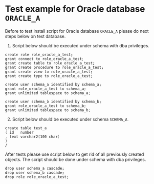 # Test example for Oracle database `ORACLE_A`

Before to test install script for Oracle database `ORACLE_A` please do next steps below on test database.

1. Script below should be executed under schema with dba privileges.

```oraclesqlplus
create role role_oracle_a_test;
grant connect to role_oracle_a_test;
grant create table to role_oracle_a_test;
grant create procedure to role_oracle_a_test;
grant create view to role_oracle_a_test;
grant create type to role_oracle_a_test;

create user schema_a identified by schema_a;
grant role_oracle_a_test to schema_a;
grant unlimited tablespace to schema_a;

create user schema_b identified by schema_b;
grant role_oracle_a_test to schema_b;
grant unlimited tablespace to schema_b;
```

2. Script below should be executed under schema `SCHEMA_A`.

```oraclesqlplus
create table test_a
( id   number
, text varchar2(100 char)
)
/
```

After tests please use script below to get rid of all previously created objects. The script should be done under schema with dba privileges.

```oraclesqlplus
drop user schema_a cascade;
drop user schema_b cascade;
drop role role_oracle_a_test;
```
